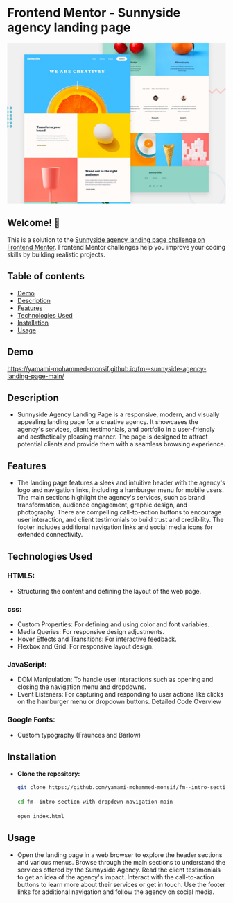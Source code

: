# Frontend Mentor - Sunnyside agency landing page

![Design preview for the Sunnyside agency landing page coding challenge](./design/desktop-preview.jpg)

## Welcome! 👋

This is a solution to the [Sunnyside agency landing page challenge on Frontend Mentor](https://www.frontendmentor.io/challenges/sunnyside-agency-landing-page-7yVs3B6ef). Frontend Mentor challenges help you improve your coding skills by building realistic projects.


## Table of contents

- [Demo](#demo)
- [Description](#description)
- [Features](#features)
- [Technologies Used](#technologies-used)
- [Installation](#installation)
- [Usage](#usage)


## Demo

https://yamami-mohammed-monsif.github.io/fm--sunnyside-agency-landing-page-main/

## Description

- Sunnyside Agency Landing Page is a responsive, modern, and visually appealing landing page for a creative agency. It showcases the agency's services, client testimonials, and portfolio in a user-friendly and aesthetically pleasing manner. The page is designed to attract potential clients and provide them with a seamless browsing experience.

## Features

- The landing page features a sleek and intuitive header with the agency's logo and navigation links, including a hamburger menu for mobile users. The main sections highlight the agency's services, such as brand transformation, audience engagement, graphic design, and photography. There are compelling call-to-action buttons to encourage user interaction, and client testimonials to build trust and credibility. The footer includes additional navigation links and social media icons for extended connectivity.

## Technologies Used

### HTML5:
- Structuring the content and defining the layout of the web page.

### css:
- Custom Properties: For defining and using color and font variables.
- Media Queries: For responsive design adjustments.
- Hover Effects and Transitions: For interactive feedback.
- Flexbox and Grid: For responsive layout design.

### JavaScript:
- DOM Manipulation: To handle user interactions such as opening and closing the navigation menu and dropdowns.
- Event Listeners: For capturing and responding to user actions like clicks on the hamburger menu or dropdown buttons.
Detailed Code Overview

### Google Fonts:
- Custom typography (Fraunces and Barlow)


## Installation

- **Clone the repository:**
   ```bash
   git clone https://github.com/yamami-mohammed-monsif/fm--intro-section-with-dropdown-navigation-main

   cd fm--intro-section-with-dropdown-navigation-main

   open index.html


## Usage
- Open the landing page in a web browser to explore the header sections and various menus. Browse through the main sections to understand the services offered by the Sunnyside Agency. Read the client testimonials to get an idea of the agency's impact. Interact with the call-to-action buttons to learn more about their services or get in touch. Use the footer links for additional navigation and follow the agency on social media.